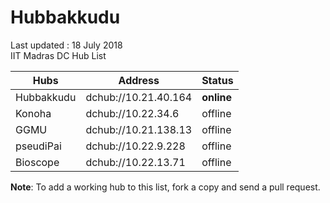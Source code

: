 # Hubbakkudu
Last updated : 18 July 2018   
IIT Madras DC Hub List   

Hubs | Address | Status  
--- | --- | ---   
Hubbakkudu  | dchub://10.21.40.164  | **online**  
Konoha      | dchub://10.22.34.6    | offline
GGMU        | dchub://10.21.138.13  | offline 
pseudiPai   | dchub://10.22.9.228   | offline 
Bioscope    | dchub://10.22.13.71   | offline 



**Note**: To add a working hub to this list, fork a copy and send a pull request.
